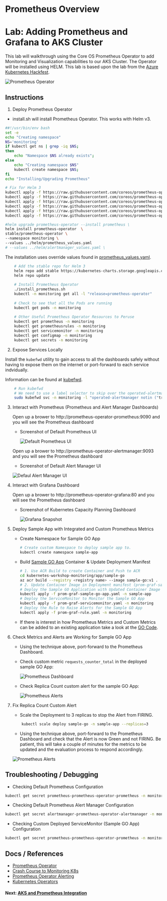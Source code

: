 # Prometheus Overview

# Lab: Adding Prometheus and Grafana to AKS Cluster

This lab will walkthrough using the Core OS Prometheus Operator to add Monitoring and Visualization capabilities to our AKS Cluster. The Operator will be installed using HELM.  This lab is based upon the lab from the [Azure Kubernetes Hackfest](https://github.com/Azure/kubernetes-hackfest/blob/master/labs/monitoring-logging/prometheus-grafana/README.md).

![Prometheus Operator](images/img-prometheus-operator.png)

## Instructions

1. Deploy Prometheus Operator

* install.sh will install Prometheus Operator.  This works with Helm v3.
```bash
##!/usr/bin/env bash
set -e
echo "Creating namespace"
NS='monitoring'
if kubectl get ns | grep -iq $NS;
then
    echo "Namespace $NS already exists";
else
    echo "Creating namespace $NS"
    kubectl create namespace $NS;
fi
echo "Installing/Upgrading Prometheus"

# Fix for Helm 3
kubectl apply -f https://raw.githubusercontent.com/coreos/prometheus-operator/release-0.38/example/prometheus-operator-crd/monitoring.coreos.com_alertmanagers.yaml
kubectl apply -f https://raw.githubusercontent.com/coreos/prometheus-operator/release-0.38/example/prometheus-operator-crd/monitoring.coreos.com_podmonitors.yaml
kubectl apply -f https://raw.githubusercontent.com/coreos/prometheus-operator/release-0.38/example/prometheus-operator-crd/monitoring.coreos.com_prometheuses.yaml
kubectl apply -f https://raw.githubusercontent.com/coreos/prometheus-operator/release-0.38/example/prometheus-operator-crd/monitoring.coreos.com_prometheusrules.yaml
kubectl apply -f https://raw.githubusercontent.com/coreos/prometheus-operator/release-0.38/example/prometheus-operator-crd/monitoring.coreos.com_servicemonitors.yaml
kubectl apply -f https://raw.githubusercontent.com/coreos/prometheus-operator/release-0.38/example/prometheus-operator-crd/monitoring.coreos.com_thanosrulers.yaml

#helm upgrade prometheus-operator --install prometheus \
helm install prometheus-operator  \
stable/prometheus-operator \
--namespace monitoring \
--values ../helm/prometheus_values.yaml
# --values ../helm/alertmanager_values.yaml \
```

The installation uses override values found in [prometheus_values.yaml](../yaml/helm/prometheus_values.yaml).

``` bash    
    # Add the stable repo for Helm 3
    helm repo add stable https://kubernetes-charts.storage.googleapis.com
    helm repo update
    
    # Install Prometheus Operator
    ./install_prometheus.sh
    kubectl -n monitoring get all -l "release=prometheus-operator"
    
    # Check to see that all the Pods are running
    kubectl get pods -n monitoring
    
    # Other Useful Prometheus Operator Resources to Peruse
    kubectl get prometheus -n monitoring
    kubectl get prometheusrules -n monitoring
    kubectl get servicemonitor -n monitoring
    kubectl get configmap -n monitoring
    kubectl get secrets -n monitoring
```

2. Expose Services Locally

Install the `kubefwd` utility to gain access to all the dashboards safely without having to expose them on the internet or port-forward to each service indvidually. 

Information can be found at [kubefwd](https://kubefwd.com/).

```bash
    # Run kubefwd
    # We need to use a label selector to skip over the operated-alertmanager service because it uses the same ports as the AlertManager UI
    sudo kubefwd svc -n monitoring -l "operated-alertmanager notin ("true")"
```

3. Interact with Prometheus (Prometheus and Alert Manager Dashboards)


    Open up a brower to http://prometheus-operator-prometheus:9090 and you will see the Prometheus dashboard

    * Screenshot of Default Prometheus UI

        ![Default Prometheus UI](images/img-prometheus-ui.png)


    Open up a brower to http://prometheus-operator-alertmanager:9093 and you will see the Prometheus dashboard

    * Screenshot of Default Alert Manager UI

    ![Defaul Alert Manager UI](images/img-alertmanager-ui.png)

4. Interact with Grafana Dashboard

    Open up a brower to http://prometheus-operator-grafana:80 and you will see the Prometheus dashboard

    * Screenshot of Kubernetes Capacity Planning Dashboard

        ![Grafana Snapshot](images/img-grafana-dashboard.png)

5. Deploy Sample App with Integrated and Custom Prometheus Metrics

    * Create Namespace for Sample GO App

        ```bash
        # Create custom Namespace to deploy sample app to.
        kubectl create namespace sample-app
        ```

    * Build [Sample GO App](../app/sample-go/README.md) Container & Update Deployment Manifest

        ```bash
        # 1. Use ACR Build to create Container and Push to ACR
        cd kubernetes-workshop-monitoring/app/sample-go
        az acr build --registry <registry name> --image sample-go:v1 .
        # 2. Update Container Image in Deployment manifest (prom-graf-sample-go-app.yaml) 
        # Deploy the Sample GO Application with Updated Container Image
        kubectl apply -f prom-graf-sample-go-app.yaml -n sample-app
        # Deploy the ServiceMonitor to Monitor the Sample GO App
        kubectl apply -f prom-graf-servicemonitor.yaml -n monitoring
        # Deploy the Rule to Raise Alerts for the Sample GO App
        kubectl apply -f prom-graf-rule.yaml -n monitoring
        ```
    * If there is interest in how Prometheus Metrics and Custom Metrics can be added to an existing application take a look at the [GO Code](../app/sample-go/app.go).

6. Check Metrics and Alerts are Working for Sample GO App

    * Using the technique above, port-forward to the Prometheus Dashboard.
    * Check custom metric `requests_counter_total` in the deployed sample GO App:

        ![Prometheus Dashboard](images/img-prometheus-dashboard.png)

    * Check Replica Count custom alert for the sample GO App:

        ![Prometheus Alerts](images/img-prometheus-alerts.png)

7. Fix Replica Count Custom Alert

    * Scale the Deployment to 3 replicas to stop the Alert from FIRING.

    ```bash
        kubectl scale deploy sample-go -n sample-app --replicas=3
    ```

    * Using the technique above, port-forward to the Prometheus Dashboard and check that the Alert is now Green and not FIRING. Be patient, this will take a couple of minutes for the metrics to be updated and the evaluation process to respond accordingly.

    ![Prometheus Alerts](images/img-prometheus-alerts-resolved.png)

## Troubleshooting / Debugging

* Checking Default Prometheus Configuration

```bash
kubectl get secret prometheus-prometheus-operator-prometheus -n monitoring -o json | jq -r '.data["prometheus.yaml.gz"]' | base64 --decode | gunzip
```

* Checking Default Prometheus Alert Manager Configuration

```bash
kubectl get secret alertmanager-prometheus-operator-alertmanager -n monitoring -o json | jq -r '.data["alertmanager.yaml"]' | base64 --decode
```

* Checking Custom Deployed ServiceMonitor (Sample GO App) Configuration

```bash
kubectl get secret prometheus-prometheus-operator-prometheus -n monitoring -o json | jq -r '.data["prometheus.yaml.gz"]' | base64 --decode | gunzip | grep sample-go
```

## Docs / References

* [Prometheus Operator](https://github.com/helm/charts/blob/master/stable/prometheus-operator/README.md)
* [Crash Course to Monitoring K8s](https://www.sumologic.com/blog/cloud/how-to-monitor-kubernetes/)
* [Prometheus Operator Alerting](https://github.com/coreos/prometheus-operator/blob/v0.38.0/Documentation/user-guides/alerting.md)
* [Kubernetes Operators](https://kubernetes.io/docs/concepts/extend-kubernetes/operator/)

#### Next: [AKS and Prometheus Integration](05-aks-prometheus-integration.md)